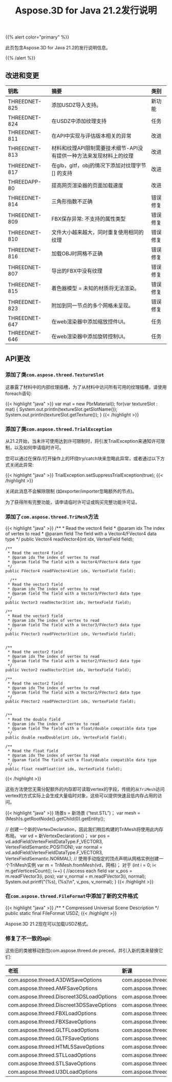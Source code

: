 ﻿---
title: Aspose.3D for Java 21.2发行说明
type: docs
weight: 11
url: /zh/java/aspose-3d-for-java-21-2-release-notes/
---
{{% alert color="primary" %}}

此页包含Aspose.3D for Java 21.2的发行说明信息。

{{% /alert %}}
## **改进和变更**

|**钥匙**|**摘要**|**类别**|
|:- |:- |:- |
|THREEDNET-825 |添加USDZ导入支持。|新功能|
|THREEDNET-824 |在USDZ中添加纹理支持|任务|
|THREEDNET-811 |在API中实现与评估版本相关的异常|改进|
|THREEDNET-813 |材料和纹理API限制需要技术细节-API没有提供一种方法来发现材料上的纹理|改进|
|THREEDNET-817 |在glb，gltf，obj的情况下添加对纹理字节 [] 的支持|改进|
|THREEDAPP-80 |提高网页渲染器的页面加载速度|改进|
|THREEDNET-814 |三角形指数不正确|错误修复|
|THREEDNET-809 |FBX保存异常: 不支持的属性类型|错误修复|
|THREEDNET-810 |文件大小越来越大，同时重复使用相同的纹理|错误修复|
|THREEDNET-816 |加载OBJ时网格不正确|错误修复|
|THREEDNET-807 |导出的FBX中没有纹理|错误修复|
|THREEDNET-815 |着色器模型 = 未知的材质将无法渲染。|错误修复|
|THREEDNET-823 |附加到同一节点的多个网格未呈现。|错误修复|
|THREEDNET-647 |在web渲染器中添加缩放控件UI。|任务|
|THREEDNET-646 |在web渲染器中添加旋转控制UI。|任务|



## API更改 ##

### 添加了类`com.aspose.threed.TextureSlot`

这暴露了材料中的内部纹理插槽，为了从材料中访问所有可用的纹理插槽，请使用foreach语句:

{{< highlight "java" >}}
        var mat = new PbrMaterial();
        for(var textureSlot : mat) {
            System.out.println(textureSlot.getSlotName());
            System.out.println(textureSlot.getTexture());
        }
{{< /highlight >}}

### 添加了类`com.aspose.threed.TrialException`

从21.2开始，当未许可使用达到许可限制时，将引发TrialException来通知许可限制，以及如何申请临时许可。

您可以通过在保存/打开操作上的环绕try/catch块来忽略此异常，或者通过以下方式关闭此异常:

{{< highlight "java" >}}
        TrialException.setSuppressTrialException(true);
{{< /highlight >}}

关闭此消息不会解除限制 (如exporter/importer忽略额外的节点)。

为了获得所有完整功能，请申请临时许可证或购买完整功能许可证。

### 添加了`com.aspose.threed.TriMesh`方法


{{< highlight "java" >}}
    /**
     * Read the vector4 field
     * @param idx The index of vertex to read
     * @param field The field with a Vector4/FVector4 data type
     */
    public Vector4 readVector4(int idx, VertexField field);
  
    /**
     * Read the vector4 field
     * @param idx The index of vertex to read
     * @param field The field with a Vector4/FVector4 data type
     */
    public FVector4 readFVector4(int idx, VertexField field);
  
      /**
     * Read the vector3 field
     * @param idx The index of vertex to read
     * @param field The field with a Vector3/FVector3 data type
     */
    public Vector3 readVector3(int idx, VertexField field);
    
    /**
     * Read the vector3 field
     * @param idx The index of vertex to read
     * @param field The field with a Vector3/FVector3 data type
     */
    public FVector3 readFVector3(int idx, VertexField field);

  
    /**
     * Read the vector2 field
     * @param idx The index of vertex to read
     * @param field The field with a Vector2/FVector2 data type
     */
    public Vector2 readVector2(int idx, VertexField field);
    
    /**
     * Read the vector2 field
     * @param idx The index of vertex to read
     * @param field The field with a Vector2/FVector2 data type
     */
    public FVector2 readFVector2(int idx, VertexField field);

  
    /**
     * Read the double field
     * @param idx The index of vertex to read
     * @param field The field with a float/double compatible data type
     */
    public double readDouble(int idx, VertexField field);
    
    /**
     * Read the float field
     * @param idx The index of vertex to read
     * @param field The field with a float/double compatible data type
     */
    public float readFloat(int idx, VertexField field);
{{< /highlight >}}


这些方法使您无需分配额外的内存即可读取vertex的字段，传统的从`TriMesh`访问vertex的方式实际上会生成大量临时对象，这些可以提供快速且低内存占用的访问。

{{< highlight "java" >}}
场景s = 新场景 (“test.STL”)；
var mesh = (Mesh)s.getRootNode().getChild(0).getEntity();

// 创建一个新的VertexDeclaration，因此我们稍后构建的TriMesh将使用此内存布局。
var vd = 新VertexDeclaration()；
var pos = vd.addField(VertexFieldDataType.F_VECTOR3, VertexFieldSemantic.POSITION);
var normal = vd.addField(VertexFieldDataType.F_VECTOR3, VertexFieldSemantic.NORMAL);
// 使用手动指定的顶点声明从网格实例创建一个TriMesh实例
var m = TriMesh.fromMesh(vd，网格)；
对于 (int i = 0; i< m.getVerticesCount(); i++)
        {
            //access each field
            var v_pos = m.readFVector3(i, pos);
            var v_normal = m.readFVector3(i, normal);
            System.out.printf("(%s), (%s)\n", v_pos, v_normal);
        }
{{< /highlight >}}


### 在`com.aspose.threed.FileFormat`中添加了新的文件格式

{{< highlight "java" >}}
    /**
     * Compressed Universal Scene Description
     */
    public static final FileFormat USDZ;
{{< /highlight >}}

Aspose.3D 21.2现在可以加载USDZ格式。


### 修复了不一致的api:

这些旧的类被移动到包com.aspose.threed.de preced，并引入新的类来替换它们:

|**老班** |**新课** |
|:- |:- |
|com.aspose.threed.A3DWSaveOptions|com.aspose.threed.A3dwSaveOptions|
|com.aspose.threed.AMFSaveOptions|com.aspose.threed.AmfSaveOptions|
|com.aspose.threed.Discreet3DSLoadOptions|com.aspose.threed.Discreet3dsLoadOptions|
|com.aspose.threed.Discreet3DSSaveOptions|com.aspose.threed.Discreet3dsSaveOptions|
|com.aspose.threed.FBXLoadOptions|com.aspose.threed.FbxLoadOptions|
|com.aspose.threed.FBXSaveOptions|com.aspose.threed.FbxSaveOptions|
|com.aspose.threed.GLTFLoadOptions|com.aspose.threed.GltfLoadOptions|
|com.aspose.threed.GLTFSaveOptions|com.aspose.threed.GltfSaveOptions|
|com.aspose.threed.HTML5SaveOptions|com.aspose.threed.Html5SaveOptions|
|com.aspose.threed.STLLoadOptions|com.aspose.threed.StlLoadOptions|
|com.aspose.threed.STLSaveOptions|com.aspose.threed.StlSaveOptions|
|com.aspose.threed.U3DLoadOptions|com.aspose.threed.U3dLoadOptions|


